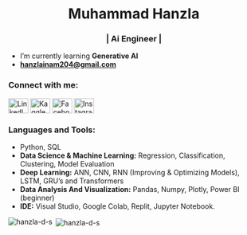 <h1 align="center">Muhammad Hanzla</h1>
<h3 align="center">| Ai Engineer |</h3>

- I’m currently learning **Generative AI**    
- **hanzlainam204@gmail.com**  

<h3 align="left">Connect with me:</h3>
<p align="left">
<a href="https://www.linkedin.com/in/muhammad-hanzla-data-science/" target="blank"><img align="center" src="https://raw.githubusercontent.com/rahuldkjain/github-profile-readme-generator/master/src/images/icons/Social/linked-in-alt.svg" alt="LinkedIn" height="30" width="40" /></a>
<a href="https://www.kaggle.com/work" target="blank"><img align="center" src="https://raw.githubusercontent.com/rahuldkjain/github-profile-readme-generator/master/src/images/icons/Social/kaggle.svg" alt="Kaggle" height="30" width="40" /></a>
<a href="https://www.facebook.com/profile.php?id=61560283996019" target="blank"><img align="center" src="https://raw.githubusercontent.com/rahuldkjain/github-profile-readme-generator/master/src/images/icons/Social/facebook.svg" alt="Facebook" height="30" width="40" /></a>
<a href="https://www.instagram.com/muhammad_hanzla.92372/" target="blank"><img align="center" src="https://raw.githubusercontent.com/rahuldkjain/github-profile-readme-generator/master/src/images/icons/Social/instagram.svg" alt="Instagram" height="30" width="40" /></a>
</p>

<h3 align="left">Languages and Tools:</h3>

- Python, SQL  
- **Data Science & Machine Learning:** Regression, Classification, Clustering, Model
Evaluation
- **Deep Learning:** ANN, CNN, RNN (Improving & Optimizing Models), LSTM, GRU’s
and Transformers
- **Data Analysis And Visualization:** Pandas, Numpy, Plotly, Power BI (beginner)
- **IDE:** Visual Studio, Google Colab, Replit, Jupyter Notebook.
 

<p><img align="left" src="https://github-readme-stats.vercel.app/api/top-langs?username=hanzla-d-s&show_icons=true&locale=en&layout=compact" alt="hanzla-d-s" /></p>

<p>&nbsp;<img align="center" src="https://github-readme-stats.vercel.app/api?username=hanzla-d-s&show_icons=true&locale=en" alt="hanzla-d-s" /></p>
